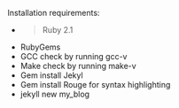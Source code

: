 Installation requirements:
* > Ruby 2.1
* RubyGems
* GCC check by running gcc-v
* Make check by running make-v
* Gem install Jekyl
* Gem install Rouge for syntax highlighting
* jekyll new my_blog
